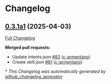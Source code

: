 # Changelog

## [0.3.1a1](https://github.com/OpenVoiceOS/ovos-skill-news/tree/0.3.1a1) (2025-04-03)

[Full Changelog](https://github.com/OpenVoiceOS/ovos-skill-news/compare/0.3.0...0.3.1a1)

**Merged pull requests:**

- Update intents.json [\#83](https://github.com/OpenVoiceOS/ovos-skill-news/pull/83) ([c-armentano](https://github.com/c-armentano))
- Create skill.json [\#81](https://github.com/OpenVoiceOS/ovos-skill-news/pull/81) ([c-armentano](https://github.com/c-armentano))



\* *This Changelog was automatically generated by [github_changelog_generator](https://github.com/github-changelog-generator/github-changelog-generator)*
